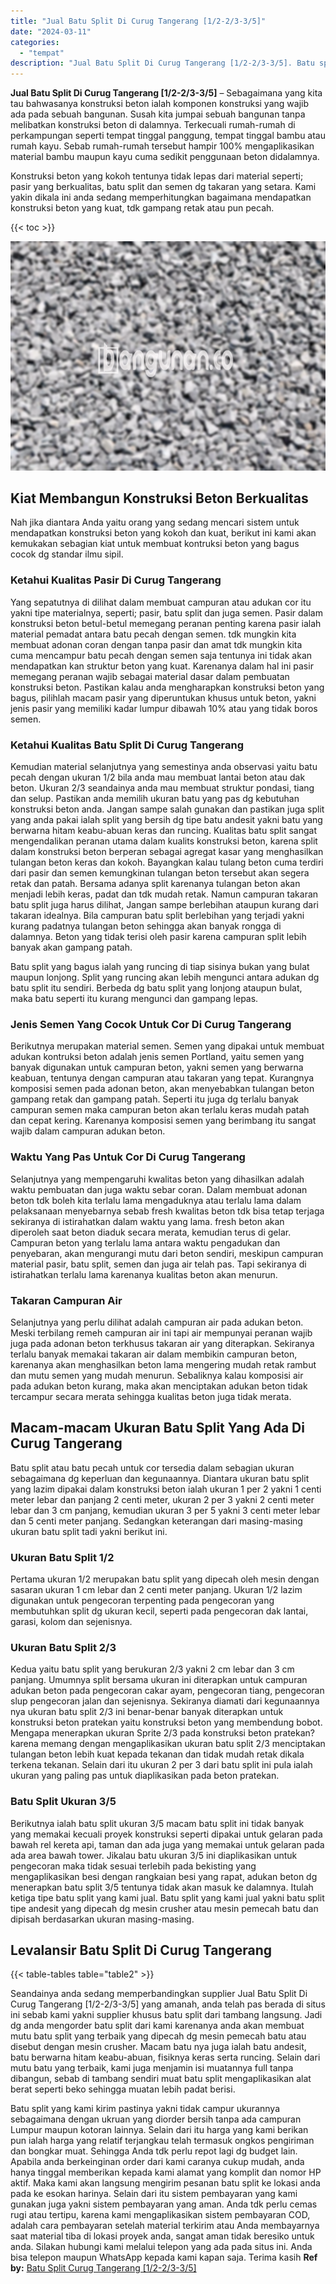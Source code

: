 ```yaml
---
title: "Jual Batu Split Di Curug Tangerang [1/2-2/3-3/5]"
date: "2024-03-11"
categories: 
  - "tempat"
description: "Jual Batu Split Di Curug Tangerang [1/2-2/3-3/5]. Batu split yang kami kirim pastinya yakni tidak campur ukurannya sebagaimana dengan ukruan yang diorder ber..."
---
```


**Jual Batu Split Di Curug Tangerang \[1/2-2/3-3/5\]** – Sebagaimana yang kita tau bahwasanya konstruksi beton ialah komponen konstruksi yang wajib ada pada sebuah bangunan. Susah kita jumpai sebuah bangunan tanpa melibatkan konstruksi beton di dalamnya. Terkecuali rumah-rumah di perkampungan seperti tempat tinggal panggung, tempat tinggal bambu atau rumah kayu. Sebab rumah-rumah tersebut hampir 100% mengaplikasikan material bambu maupun kayu cuma sedikit penggunaan beton didalamnya.

Konstruksi beton yang kokoh tentunya tidak lepas dari material seperti; pasir yang berkualitas, batu split dan semen dg takaran yang setara. Kami yakin dikala ini anda sedang memperhitungkan bagaimana mendapatkan konstruksi beton yang kuat, tdk gampang retak atau pun pecah.

{{< toc >}}

![Jual Batu Split Di Curug Tangerang [1/2-2/3-3/5]](/images/jual-batu-split-39.png)

## Kiat Membangun Konstruksi Beton Berkualitas

Nah jika diantara Anda yaitu orang yang sedang mencari sistem untuk mendapatkan konstruksi beton yang kokoh dan kuat, berikut ini kami akan kemukakan sebagian kiat untuk membuat kontruksi beton yang bagus cocok dg standar ilmu sipil.

### Ketahui Kualitas Pasir Di Curug Tangerang

Yang sepatutnya di dilihat dalam membuat campuran atau adukan cor itu yakni tipe materialnya, seperti; pasir, batu split dan juga semen. Pasir dalam konstruksi beton betul-betul memegang peranan penting karena pasir ialah material pemadat antara batu pecah dengan semen. tdk mungkin kita membuat adonan coran dengan tanpa pasir dan amat tdk mungkin kita cuma mencampur batu pecah dengan semen saja tentunya ini tidak akan mendapatkan kan struktur beton yang kuat. Karenanya dalam hal ini pasir memegang peranan wajib sebagai material dasar dalam pembuatan konstruksi beton. Pastikan kalau anda mengharapkan konstruksi beton yang bagus, pilihlah macam pasir yang diperuntukan khusus untuk beton, yakni jenis pasir yang memiliki kadar lumpur dibawah 10% atau yang tidak boros semen.

### Ketahui Kualitas Batu Split Di Curug Tangerang

Kemudian material selanjutnya yang semestinya anda observasi yaitu batu pecah dengan ukuran 1/2 bila anda mau membuat lantai beton atau dak beton. Ukuran 2/3 seandainya anda mau membuat struktur pondasi, tiang dan selup. Pastikan anda memilih ukuran batu yang pas dg kebutuhan konstruksi beton anda. Jangan sampe salah gunakan dan pastikan juga split yang anda pakai ialah split yang bersih dg tipe batu andesit yakni batu yang berwarna hitam keabu-abuan keras dan runcing. Kualitas batu split sangat mengendalikan peranan utama dalam kualits konstruksi beton, karena split dalam konstruksi beton berperan sebagai agregat kasar yang menghasilkan tulangan beton keras dan kokoh. Bayangkan kalau tulang beton cuma terdiri dari pasir dan semen kemungkinan tulangan beton tersebut akan segera retak dan patah. Bersama adanya split karenanya tulangan beton akan menjadi lebih keras, padat dan tdk mudah retak. Namun campuran takaran batu split juga harus dilihat, Jangan sampe berlebihan ataupun kurang dari takaran idealnya. Bila campuran batu split berlebihan yang terjadi yakni kurang padatnya tulangan beton sehingga akan banyak rongga di dalamnya. Beton yang tidak terisi oleh pasir karena campuran split lebih banyak akan gampang patah.

Batu split yang bagus ialah yang runcing di tiap sisinya bukan yang bulat maupun lonjong. Split yang runcing akan lebih mengunci antara adukan dg batu split itu sendiri. Berbeda dg batu split yang lonjong ataupun bulat, maka batu seperti itu kurang mengunci dan gampang lepas.

### Jenis Semen Yang Cocok Untuk Cor Di Curug Tangerang

Berikutnya merupakan material semen. Semen yang dipakai untuk membuat adukan kontruksi beton adalah jenis semen Portland, yaitu semen yang banyak digunakan untuk campuran beton, yakni semen yang berwarna keabuan, tentunya dengan campuran atau takaran yang tepat. Kurangnya komposisi semen pada adonan beton, akan menyebabkan tulangan beton gampang retak dan gampang patah. Seperti itu juga dg terlalu banyak campuran semen maka campuran beton akan terlalu keras mudah patah dan cepat kering. Karenanya komposisi semen yang berimbang itu sangat wajib dalam campuran adukan beton.

### Waktu Yang Pas Untuk Cor Di Curug Tangerang

Selanjutnya yang mempengaruhi kwalitas beton yang dihasilkan adalah waktu pembuatan dan juga waktu sebar coran. Dalam membuat adonan beton tdk boleh kita terlalu lama mengaduknya atau terlalu lama dalam pelaksanaan menyebarnya sebab fresh kwalitas beton tdk bisa tetap terjaga sekiranya di istirahatkan dalam waktu yang lama. fresh beton akan diperoleh saat beton diaduk secara merata, kemudian terus di gelar. Campuran beton yang terlalu lama antara waktu pengadukan dan penyebaran, akan mengurangi mutu dari beton sendiri, meskipun campuran material pasir, batu split, semen dan juga air telah pas. Tapi sekiranya di istirahatkan terlalu lama karenanya kualitas beton akan menurun.

### Takaran Campuran Air

Selanjutnya yang perlu dilihat adalah campuran air pada adukan beton. Meski terbilang remeh campuran air ini tapi air mempunyai peranan wajib juga pada adonan beton terkhusus takaran air yang diterapkan. Sekiranya terlalu banyak memakai takaran air dalam membikin campuran beton, karenanya akan menghasilkan beton lama mengering mudah retak rambut dan mutu semen yang mudah menurun. Sebaliknya kalau komposisi air pada adukan beton kurang, maka akan menciptakan adukan beton tidak tercampur secara merata sehingga kualitas beton juga tidak merata.

## Macam-macam Ukuran Batu Split Yang Ada Di Curug Tangerang

Batu split atau batu pecah untuk cor tersedia dalam sebagian ukuran sebagaimana dg keperluan dan kegunaannya. Diantara ukuran batu split yang lazim dipakai dalam konstruksi beton ialah ukuran 1 per 2 yakni 1 centi meter lebar dan panjang 2 centi meter, ukuran 2 per 3 yakni 2 centi meter lebar dan 3 cm panjang, kemudian ukuran 3 per 5 yakni 3 centi meter lebar dan 5 centi meter panjang. Sedangkan keterangan dari masing-masing ukuran batu split tadi yakni berikut ini.

### Ukuran Batu Split 1/2

Pertama ukuran 1/2 merupakan batu split yang dipecah oleh mesin dengan sasaran ukuran 1 cm lebar dan 2 centi meter panjang. Ukuran 1/2 lazim digunakan untuk pengecoran terpenting pada pengecoran yang membutuhkan split dg ukuran kecil, seperti pada pengecoran dak lantai, garasi, kolom dan sejenisnya.

### Ukuran Batu Split 2/3

Kedua yaitu batu split yang berukuran 2/3 yakni 2 cm lebar dan 3 cm panjang. Umumnya split bersama ukuran ini diterapkan untuk campuran adukan beton pada pengecoran cakar ayam, pengecoran tiang, pengecoran slup pengecoran jalan dan sejenisnya. Sekiranya diamati dari kegunaannya nya ukuran batu split 2/3 ini benar-benar banyak diterapkan untuk konstruksi beton pratekan yaitu konstruksi beton yang membendung bobot. Mengapa menerapkan ukuran Sprite 2/3 pada konstruksi beton pratekan? karena memang dengan mengaplikasikan ukuran batu split 2/3 menciptakan tulangan beton lebih kuat kepada tekanan dan tidak mudah retak dikala terkena tekanan. Selain dari itu ukuran 2 per 3 dari batu split ini pula ialah ukuran yang paling pas untuk diaplikasikan pada beton pratekan.

### Batu Split Ukuran 3/5

Berikutnya ialah batu split ukuran 3/5 macam batu split ini tidak banyak yang memakai kecuali proyek konstruksi seperti dipakai untuk gelaran pada bawah rel kereta api, taman dan ada juga yang memakai untuk gelaran pada ada area bawah tower. Jikalau batu ukuran 3/5 ini diaplikasikan untuk pengecoran maka tidak sesuai terlebih pada bekisting yang mengaplikasikan besi dengan rangkaian besi yang rapat, adukan beton dg menerapkan batu split 3/5 tentunya tidak akan masuk ke dalamnya. Itulah ketiga tipe batu split yang kami jual. Batu split yang kami jual yakni batu split tipe andesit yang dipecah dg mesin crusher atau mesin pemecah batu dan dipisah berdasarkan ukuran masing-masing.

## Levalansir Batu Split Di Curug Tangerang

{{< table-tables table="table2" >}}

Seandainya anda sedang memperbandingkan supplier Jual Batu Split Di Curug Tangerang \[1/2-2/3-3/5\] yang amanah, anda telah pas berada di situs ini sebab kami yakni supplier khusus batu split dari tambang langsung. Jadi dg anda mengorder batu split dari kami karenanya anda akan membuat mutu batu split yang terbaik yang dipecah dg mesin pemecah batu atau disebut dengan mesin crusher. Macam batu nya juga ialah batu andesit, batu berwarna hitam keabu-abuan, fisiknya keras serta runcing. Selain dari mutu batu yang terbaik, kami juga menjamin isi muatannya full tanpa dibangun, sebab di tambang sendiri muat batu split mengaplikasikan alat berat seperti beko sehingga muatan lebih padat berisi.

Batu split yang kami kirim pastinya yakni tidak campur ukurannya sebagaimana dengan ukruan yang diorder bersih tanpa ada campuran Lumpur maupun kotoran lainnya. Selain dari itu harga yang kami berikan pun ialah harga yang relatif terjangkau telah termasuk ongkos pengiriman dan bongkar muat. Sehingga Anda tdk perlu repot lagi dg budget lain. Apabila anda berkeinginan order dari kami caranya cukup mudah, anda hanya tinggal memberikan kepada kami alamat yang komplit dan nomor HP aktif. Maka kami akan langsung mengirim pesanan batu split ke lokasi anda pada ke esokan harinya. Selain dari itu sistem pembayaran yang kami gunakan juga yakni sistem pembayaran yang aman. Anda tdk perlu cemas rugi atau tertipu, karena kami mengaplikasikan sistem pembayaran COD, adalah cara pembayaran setelah material terkirim atau Anda membayarnya saat material tiba di lokasi proyek anda, sangat aman tidak beresiko untuk anda. Silakan hubungi kami melalui telepon yang ada pada situs ini. Anda bisa telepon maupun WhatsApp kepada kami kapan saja. Terima kasih
**Ref by:** [Batu Split Curug Tangerang [1/2-2/3-3/5]](https://id.wikipedia.org/wiki/Batu)
